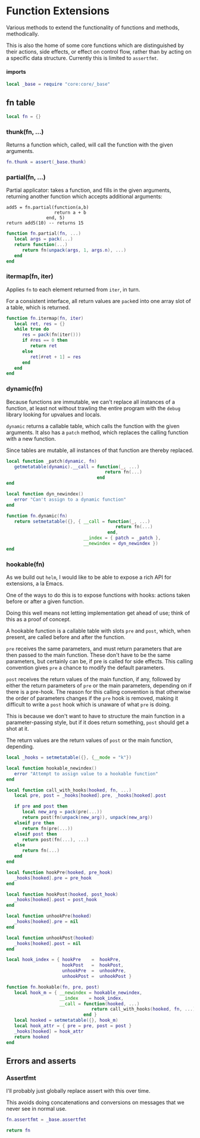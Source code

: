 # Function Extensions


  Various methods to extend the functionality of functions and methods,
methodically.


This is also the home of some core functions which are distinguished by their
actions, side effects, or effect on control flow, rather than by acting on
a specific data structure.  Currently this is limited to ``assertfmt``.


#### imports

```lua
local _base = require "core:core/_base"
```
## fn table

```lua
local fn = {}
```
### thunk(fn, ...)

Returns a function which, called, will call the function with the given
arguments.

```lua
fn.thunk = assert(_base.thunk)
```
### partial(fn, ...)

Partial applicator: takes a function, and fills in the given arguments,
returning another function which accepts additional arguments:

```lua-example
add5 = fn.partial(function(a,b)
                  return a + b
               end, 5)
return add5(10) -- returns 15
```
```lua
function fn.partial(fn, ...)
   local args = pack(...)
   return function(...)
      return fn(unpack(args, 1, args.n), ...)
   end
end
```
### itermap(fn, iter)

Applies ``fn`` to each element returned from ``iter``, in turn.


For a consistent interface, all return values are ``pack``ed into one array
slot of a table, which is returned.

```lua
function fn.itermap(fn, iter)
   local ret, res = {}
   while true do
      res = pack(fn(iter()))
      if #res == 0 then
         return ret
      else
         ret[#ret + 1] = res
      end
   end
end
```
### dynamic(fn)

Because functions are immutable, we can't replace all instances of a function,
at least not without trawling the entire program with the ``debug`` library
looking for upvalues and locals.


``dynamic`` returns a callable table, which calls the function with the given
arguments.  It also has a ``patch`` method, which replaces the calling function
with a new function.


Since tables are mutable, all instances of that function are thereby replaced.

```lua
local function _patch(dynamic, fn)
   getmetatable(dynamic).__call = function(_, ...)
                                     return fn(...)
                                  end
end

local function dyn_newindex()
   error "Can't assign to a dynamic function"
end

function fn.dynamic(fn)
   return setmetatable({}, { __call = function(_, ...)
                                         return fn(...)
                                      end,
                             __index = { patch = _patch },
                             __newindex = dyn_newindex })
end
```
### hookable(fn)

As we build out ``helm``, I would like to be able to expose a rich API for
extensions, a la Emacs.


One of the ways to do this is to expose functions with hooks: actions taken
before or after a given function.


Doing this well means not letting implementation get ahead of use; think of
this as a proof of concept.


A hookable function is a callable table with slots ``pre`` and ``post``, which,
when present, are called before and after the function.


``pre`` receives the same parameters, and must return parameters that are then
passed to the main function.  These don't have to be the same parameters,
but certainly can be, if pre is called for side effects.  This calling
convention gives ``pre`` a chance to modify the default parameters.


``post`` receives the return values of the main function, if any, followed by
either the return parameters of ``pre`` or the main parameters, depending on if
there is a pre-hook.  The reason for this calling convention is that otherwise
the order of parameters changes if the ``pre`` hook is removed, making it
difficult to write a ``post`` hook which is unaware of what ``pre`` is doing.


This is because we don't want to have to structure the main function in a
parameter-passing style, but if it does return something, ``post`` should get a
shot at it.


The return values are the return values of ``post`` or the main function,
depending.

```lua
local _hooks = setmetatable({}, {__mode = "k"})

local function hookable_newindex()
   error "Attempt to assign value to a hookable function"
end

local function call_with_hooks(hooked, fn, ...)
   local pre, post = _hooks[hooked].pre, _hooks[hooked].post

   if pre and post then
      local new_arg = pack(pre(...))
      return post(fn(unpack(new_arg)), unpack(new_arg))
   elseif pre then
      return fn(pre(...))
   elseif post then
      return post(fn(...), ...)
   else
      return fn(...)
   end
end

local function hookPre(hooked, pre_hook)
   _hooks[hooked].pre = pre_hook
end

local function hookPost(hooked, post_hook)
   _hooks[hooked].post = post_hook
end

local function unhookPre(hooked)
   _hooks[hooked].pre = nil
end

local function unhookPost(hooked)
   _hooks[hooked].post = nil
end

local hook_index = { hookPre    =  hookPre,
                     hookPost   =  hookPost,
                     unhookPre  =  unhookPre,
                     unhookPost =  unhookPost }

function fn.hookable(fn, pre, post)
   local hook_m = { __newindex = hookable_newindex,
                    __index    = hook_index,
                    __call = function(hooked, ...)
                                return call_with_hooks(hooked, fn, ...)
                             end }
   local hooked = setmetatable({}, hook_m)
   local hook_attr = { pre = pre, post = post }
   _hooks[hooked] = hook_attr
   return hooked
end

```
## Errors and asserts


### Assertfmt

I'll probably just globally replace assert with this over time.


This avoids doing concatenations and conversions on messages that we never
see in normal use.

```lua
fn.assertfmt = _base.assertfmt
```
```lua
return fn
```
